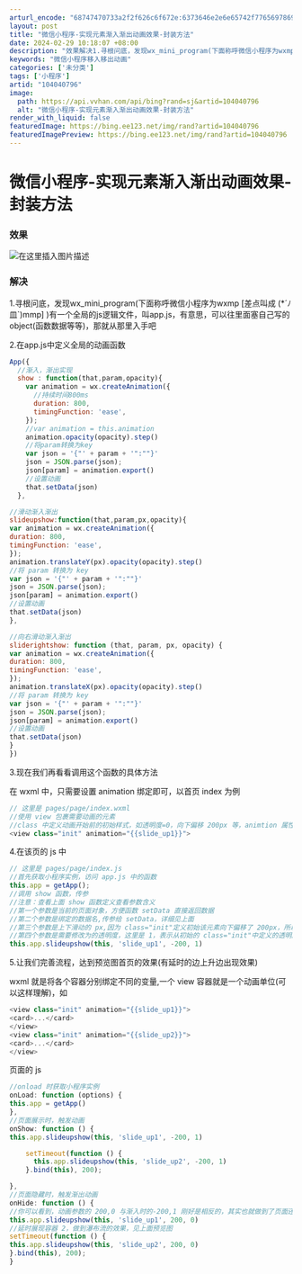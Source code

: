 ```yaml
---
arturl_encode: "68747470733a2f2f626c6f672e:6373646e2e6e65742f77656978696e5f34333935333731302f:61727469636c652f64657461696c732f313034303430373936"
layout: post
title: "微信小程序-实现元素渐入渐出动画效果-封装方法"
date: 2024-02-29 10:18:07 +08:00
description: "效果解决1.寻根问底，发现wx_mini_program(下面称呼微信小程序为wxmp [差点叫成 "
keywords: "微信小程序移入移出动画"
categories: ['未分类']
tags: ['小程序']
artid: "104040796"
image:
  path: https://api.vvhan.com/api/bing?rand=sj&artid=104040796
  alt: "微信小程序-实现元素渐入渐出动画效果-封装方法"
render_with_liquid: false
featuredImage: https://bing.ee123.net/img/rand?artid=104040796
featuredImagePreview: https://bing.ee123.net/img/rand?artid=104040796
---
```


# 微信小程序-实现元素渐入渐出动画效果-封装方法

### 效果

![在这里插入图片描述](https://i-blog.csdnimg.cn/blog_migrate/77cf5e274670c2a535160a47b4447b59.gif)

### 解决

1.寻根问底，发现wx\_mini\_program(下面称呼微信小程序为wxmp [差点叫成 (\*´ﾉ皿`)mmp] )有一个全局的js逻辑文件，叫app.js，有意思，可以往里面塞自己写的object(函数数据等等)，那就从那里入手吧
  
2.在app.js中定义全局的动画函数

```javascript
App({
  //渐入，渐出实现 
  show : function(that,param,opacity){
    var animation = wx.createAnimation({
      //持续时间800ms
      duration: 800,
      timingFunction: 'ease',
    });
    //var animation = this.animation
    animation.opacity(opacity).step()
    //将param转换为key
    var json = '{"' + param + '":""}'
    json = JSON.parse(json);
    json[param] = animation.export()
    //设置动画
    that.setData(json)
  },

//滑动渐入渐出
slideupshow:function(that,param,px,opacity){
var animation = wx.createAnimation({
duration: 800,
timingFunction: 'ease',
});
animation.translateY(px).opacity(opacity).step()
//将 param 转换为 key
var json = '{"' + param + '":""}'
json = JSON.parse(json);
json[param] = animation.export()
//设置动画
that.setData(json)
},

//向右滑动渐入渐出
sliderightshow: function (that, param, px, opacity) {
var animation = wx.createAnimation({
duration: 800,
timingFunction: 'ease',
});
animation.translateX(px).opacity(opacity).step()
//将 param 转换为 key
var json = '{"' + param + '":""}'
json = JSON.parse(json);
json[param] = animation.export()
//设置动画
that.setData(json)
}
})

```

3.现在我们再看看调用这个函数的具体方法
  
在 wxml 中，只需要设置 animation 绑定即可，以首页 index 为例

```javascript
// 这里是 pages/page/index.wxml
//使用 view 包裹需要动画的元素
//class 中定义动画开始前的初始样式，如透明度=0，向下偏移 200px 等，animtion 属性填入绑定值
<view class="init" animation="{{slide_up1}}">

```

4.在该页的 js 中

```javascript
// 这里是 pages/page/index.js
//首先获取小程序实例，访问 app.js 中的函数
this.app = getApp();
//调用 show 函数，传参
//注意：查看上面 show 函数定义查看参数含义
//第一个参数是当前的页面对象，方便函数 setData 直接返回数据
//第二个参数是绑定的数据名,传参给 setData，详细见上面
//第三个参数是上下滑动的 px,因为 class="init"定义初始该元素向下偏移了 200px，所以这里使其上移 200px
//第四个参数是需要修改为的透明度，这里是 1，表示从初始的 class="init"中定义的透明度 0 修改到 1
this.app.slideupshow(this, 'slide_up1', -200, 1)

```

5.让我们完善流程，达到预览图首页的效果(有延时的边上升边出现效果)
  
wxml 就是将各个容器分别绑定不同的变量,一个 view 容器就是一个动画单位(可以这样理解)，如

```javascript
<view class="init" animation="{{slide_up1}}">
<card>...</card>
</view>
<view class="init" animation="{{slide_up2}}">
<card>...</card>
</view>

```

页面的 js

```javascript
//onload 时获取小程序实例
onLoad: function (options) {
this.app = getApp()
},
//页面展示时，触发动画
onShow: function () {
this.app.slideupshow(this, 'slide_up1', -200, 1)

    setTimeout(function () {
      this.app.slideupshow(this, 'slide_up2', -200, 1)
    }.bind(this), 200);

},
//页面隐藏时，触发渐出动画
onHide: function () {
//你可以看到，动画参数的 200,0 与渐入时的-200,1 刚好是相反的，其实也就做到了页面还原的作用，使页面重新打开时重新展示动画
this.app.slideupshow(this, 'slide_up1', 200, 0)
//延时展现容器 2，做到瀑布流的效果，见上面预览图
setTimeout(function () {
this.app.slideupshow(this, 'slide_up2', 200, 0)
}.bind(this), 200);
}

```